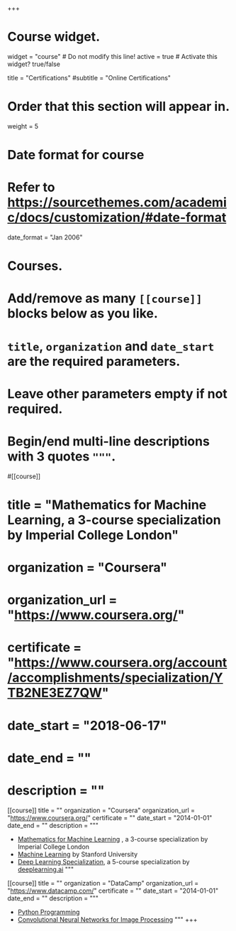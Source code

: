 +++
# Course widget.
widget = "course"  # Do not modify this line!
active = true  # Activate this widget? true/false

title = "Certifications"
#subtitle = "Online Certifications"

# Order that this section will appear in.
weight = 5

# Date format for course
#   Refer to https://sourcethemes.com/academic/docs/customization/#date-format
date_format = "Jan 2006"

# Courses.
#   Add/remove as many `[[course]]` blocks below as you like.
#   `title`, `organization` and `date_start` are the required parameters.
#   Leave other parameters empty if not required.
#   Begin/end multi-line descriptions with 3 quotes `"""`.

#[[course]]
#  title = "Mathematics for Machine Learning, a 3-course specialization by Imperial College London"
#  organization = "Coursera"
#  organization_url = "https://www.coursera.org/"
#  certificate = "https://www.coursera.org/account/accomplishments/specialization/YTB2NE3EZ7QW"
#  date_start = "2018-06-17"
#  date_end = ""
#  description = ""


[[course]]
  title = ""
  organization = "Coursera"
  organization_url = "https://www.coursera.org/"
  certificate = ""
  date_start = "2014-01-01"
  date_end = ""
  description = """
- [Mathematics for Machine Learning](https://www.coursera.org/account/accomplishments/specialization/YTB2NE3EZ7QW)
 , a 3-course specialization by Imperial College London
- [Machine Learning](https://www.coursera.org/account/accomplishments/certificate/ZV38P4V75J37) by Stanford University
-  [Deep Learning Specialization](https://www.coursera.org/account/accomplishments/specialization/9LMXMNUM4JYZ), a 5-course specialization by [deeplearning.ai](https://www.deeplearning.ai/)
  """

  [[course]]
  title = ""
  organization = "DataCamp"
  organization_url = "https://www.datacamp.com/"
  certificate = ""
  date_start = "2014-01-01"
  date_end = ""
  description = """
- [Python Programming](https://www.datacamp.com/statement-of-accomplishment/track/ce252f5c79b1249494a6f76c087f3bb48a230439)
- [Convolutional Neural Networks for Image Processing](https://www.datacamp.com/statement-of-accomplishment/course/83fdc34eec0c816589e636b775ab93b025882541) 
  """
+++